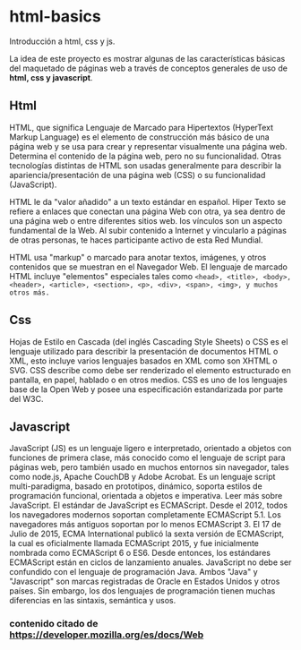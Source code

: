 # html-basics
Introducción a html, css y js.

La idea de este proyecto es mostrar algunas de las características básicas del maquetado de páginas web a través de conceptos generales de uso de **html, css y javascript**.

## Html

HTML, que significa Lenguaje de Marcado para Hipertextos (HyperText Markup Language) es el elemento de construcción más básico de una página web y se usa para crear y representar visualmente una página web. Determina el contenido de la página web, pero no su funcionalidad. Otras tecnologías distintas de HTML son usadas generalmente para describir la apariencia/presentación de una página web (CSS) o su funcionalidad (JavaScript).

HTML le da "valor añadido" a un texto estándar en español. Hiper Texto se refiere a enlaces que conectan una página Web con otra, ya sea dentro de una página web o entre diferentes sitios web. los vínculos son un aspecto fundamental de la Web. Al subir contenido a Internet y vincularlo a páginas de otras personas, te haces participante activo de esta Red Mundial.

HTML usa "markup" o marcado para anotar textos, imágenes, y otros contenidos que se muestran en el Navegador Web. El lenguaje de marcado HTML incluye "elementos" especiales tales como ```<head>, <title>, <body>, <header>, <article>, <section>, <p>, <div>, <span>, <img>, y muchos otros más.```

## Css

Hojas de Estilo en Cascada (del inglés Cascading Style Sheets) o CSS es el lenguaje utilizado para describir la presentación de documentos HTML o XML, esto incluye varios lenguajes basados en XML como son XHTML o SVG. CSS describe como debe ser renderizado el elemento estructurado en pantalla, en papel, hablado o en otros medios.
CSS es uno de los lenguajes base de la Open Web y posee una especificación estandarizada por parte del W3C.

## Javascript

JavaScript (JS) es un lenguaje ligero e interpretado, orientado a objetos con funciones de primera clase, más conocido como el lenguaje de script para páginas web, pero también usado en muchos entornos sin navegador, tales como node.js, Apache CouchDB y Adobe Acrobat. Es un lenguaje script multi-paradigma, basado en prototipos, dinámico, soporta estilos de programación funcional, orientada a objetos e imperativa. Leer más sobre JavaScript.
El estándar de JavaScript es ECMAScript. Desde el 2012, todos los navegadores modernos soportan completamente ECMAScript 5.1. Los navegadores más antiguos soportan por lo menos ECMAScript 3. El 17 de Julio de 2015, ECMA International publicó la sexta versión de ECMAScript, la cual es oficialmente llamada ECMAScript 2015, y fue inicialmente nombrada como ECMAScript 6 o ES6. Desde entonces, los estándares ECMAScript están en ciclos de lanzamiento anuales.
JavaScript no debe ser confundido con el lenguaje de programación Java. Ambos "Java" y "Javascript" son marcas registradas de Oracle en Estados Unidos y otros países. Sin embargo, los dos lenguajes de programación tienen muchas diferencias en las sintaxis, semántica y usos.


### contenido citado de https://developer.mozilla.org/es/docs/Web
